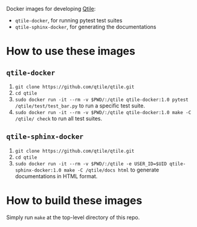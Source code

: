 Docker images for developing [Qtile](https://github.com/qtile/qtile):
- `qtile-docker`, for running pytest test suites
- `qtile-sphinx-docker`, for generating the documentations

# How to use these images

## `qtile-docker`

1. `git clone https://github.com/qtile/qtile.git`
2. `cd qtile`
3. `sudo docker run -it --rm -v $PWD/:/qtile qtile-docker:1.0 pytest /qtile/test/test_bar.py` to run a specific test suite.
4. `sudo docker run -it --rm -v $PWD/:/qtile qtile-docker:1.0 make -C /qtile/ check` to run all test suites.

## `qtile-sphinx-docker`

1. `git clone https://github.com/qtile/qtile.git`
2. `cd qtile`
3. `sudo docker run -it --rm -v $PWD/:/qtile -e USER_ID=$UID qtile-sphinx-docker:1.0 make -C /qtile/docs html` to generate documentations in HTML format.

# How to build these images

Simply run `make` at the top-level directory of this repo.
